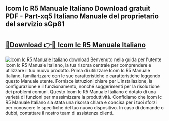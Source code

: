 ## Icom Ic R5 Manuale Italiano Download gratuit PDF - Part-xq5 Italiano Manuale del proprietario del servizio sGp81

# <h2><a href="http://dfgvwm1.blite.top/?on=Icom+Ic+R5+Manuale+Italiano">🔗Download 👉🔴 Icom Ic R5 Manuale Italiano</a></h2>

[![Icom Ic R5 Manuale Italiano download](https://i.imgur.com/lujVjoI.png)](http://dfgvwm1.blite.top/?on=Icom+Ic+R5+Manuale+Italiano)
Benvenuto nella guida per l'utente Icom Ic R5 Manuale Italiano, la tua risorsa centrale per comprendere e utilizzare il tuo nuovo prodotto. Prima di utilizzare Icom Ic R5 Manuale Italiano, familiarizzare con le sue caratteristiche e caratteristiche leggendo questo Manuale utente. Fornisce istruzioni chiare per L'installazione, la configurazione e il funzionamento, nonché suggerimenti per la risoluzione dei problemi comuni. Questo Icom Ic R5 Manuale Italiano è dotato di una varietà di funzioni per massimizzare la produttività. Confidiamo che Icom Ic R5 Manuale Italiano sia stata una risorsa chiara e concisa per i tuoi sforzi per conoscere le specifiche del tuo nuovo dispositivo. In caso di domande o dubbi, contattare il nostro team di assistenza clienti.
